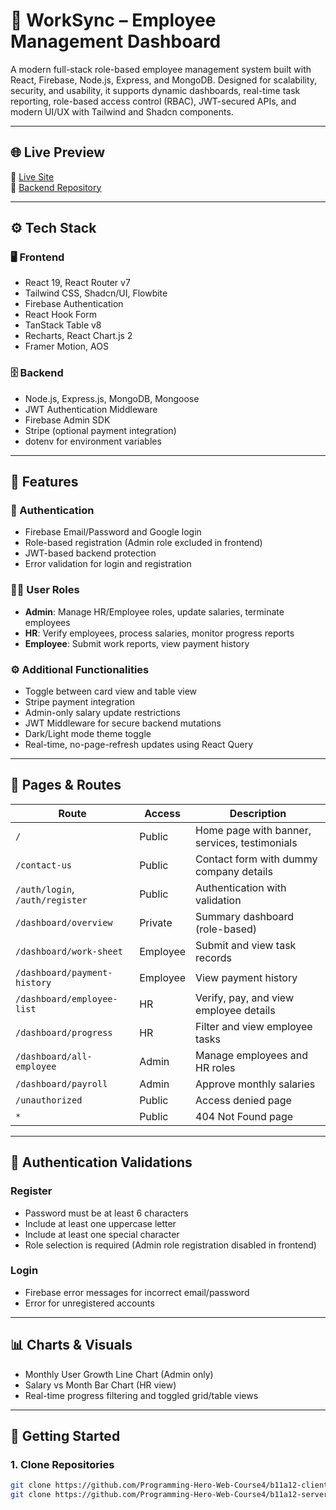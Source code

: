 # 🏢 WorkSync – Employee Management Dashboard

A modern full-stack role-based employee management system built with React, Firebase, Node.js, Express, and MongoDB. Designed for scalability, security, and usability, it supports dynamic dashboards, real-time task reporting, role-based access control (RBAC), JWT-secured APIs, and modern UI/UX with Tailwind and Shadcn components.

---

## 🌐 Live Preview

🔗 [Live Site](https://worksyncemployee.netlify.app/)  
📂 [Backend Repository](https://github.com/layekmia/Employee-managment-server.git)

---

## ⚙️ Tech Stack

### 🖥️ Frontend

- React 19, React Router v7  
- Tailwind CSS, Shadcn/UI, Flowbite  
- Firebase Authentication  
- React Hook Form  
- TanStack Table v8  
- Recharts, React Chart.js 2  
- Framer Motion, AOS  

### 🗄️ Backend

- Node.js, Express.js, MongoDB, Mongoose  
- JWT Authentication Middleware  
- Firebase Admin SDK  
- Stripe (optional payment integration)  
- dotenv for environment variables

---

## 📌 Features

### 🔐 Authentication

- Firebase Email/Password and Google login  
- Role-based registration (Admin role excluded in frontend)  
- JWT-based backend protection  
- Error validation for login and registration

### 🧑‍💼 User Roles

- **Admin**: Manage HR/Employee roles, update salaries, terminate employees  
- **HR**: Verify employees, process salaries, monitor progress reports  
- **Employee**: Submit work reports, view payment history

### ⚙️ Additional Functionalities

- Toggle between card view and table view  
- Stripe payment integration  
- Admin-only salary update restrictions  
- JWT Middleware for secure backend mutations  
- Dark/Light mode theme toggle  
- Real-time, no-page-refresh updates using React Query

---

## 🧭 Pages & Routes

| Route                           | Access    | Description                                |
| -------------------------------| --------- | ------------------------------------------|
| `/`                            | Public    | Home page with banner, services, testimonials |
| `/contact-us`                  | Public    | Contact form with dummy company details   |
| `/auth/login`, `/auth/register`| Public    | Authentication with validation             |
| `/dashboard/overview`          | Private   | Summary dashboard (role-based)             |
| `/dashboard/work-sheet`        | Employee  | Submit and view task records                |
| `/dashboard/payment-history`   | Employee  | View payment history                        |
| `/dashboard/employee-list`     | HR        | Verify, pay, and view employee details     |
| `/dashboard/progress`          | HR        | Filter and view employee tasks              |
| `/dashboard/all-employee`      | Admin     | Manage employees and HR roles               |
| `/dashboard/payroll`           | Admin     | Approve monthly salaries                    |
| `/unauthorized`                | Public    | Access denied page                          |
| `*`                            | Public    | 404 Not Found page                          |

---

## 🔐 Authentication Validations

### Register

- Password must be at least 6 characters  
- Include at least one uppercase letter  
- Include at least one special character  
- Role selection is required (Admin role registration disabled in frontend)

### Login

- Firebase error messages for incorrect email/password  
- Error for unregistered accounts

---

## 📊 Charts & Visuals

- Monthly User Growth Line Chart (Admin only)  
- Salary vs Month Bar Chart (HR view)  
- Real-time progress filtering and toggled grid/table views

---

## 🧪 Getting Started

### 1. Clone Repositories

```bash
git clone https://github.com/Programming-Hero-Web-Course4/b11a12-client-side-layekmia.git
git clone https://github.com/Programming-Hero-Web-Course4/b11a12-server-side-layekmia.git
